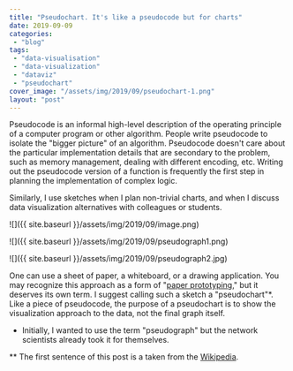 ```yaml
---
title: "Pseudochart. It's like a pseudocode but for charts"
date: 2019-09-09
categories: 
 - "blog"
tags: 
 - "data-visualisation"
 - "data-visualization"
 - "dataviz"
 - "pseudochart"
cover_image: "/assets/img/2019/09/pseudochart-1.png"
layout: "post"
---
```


Pseudocode is an informal high-level description of the operating principle of a computer program or other algorithm. People write pseudocode to isolate the "bigger picture" of an algorithm. Pseudocode doesn't care about the particular implementation details that are secondary to the problem, such as memory management, dealing with different encoding, etc. Writing out the pseudocode version of a function is frequently the first step in planning the implementation of complex logic.

Similarly, I use sketches when I plan non-trivial charts, and when I discuss data visualization alternatives with colleagues or students.

![]({{ site.baseurl }}/assets/img/2019/09/image.png)

![]({{ site.baseurl }}/assets/img/2019/09/pseudograph1.png)

![]({{ site.baseurl }}/assets/img/2019/09/pseudograph2.jpg)

One can use a sheet of paper, a whiteboard, or a drawing application. You may recognize this approach as a form of "[paper prototyping](https://en.wikipedia.org/wiki/Paper_prototyping)," but it deserves its own term. I suggest calling such a sketch a "pseudochart"*. Like a piece of pseudocode, the purpose of a pseudochart is to show the visualization approach to the data, not the final graph itself.

* Initially, I wanted to use the term "pseudograph" but the network scientists already took it for themselves.

** The first sentence of this post is a taken from the [Wikipedia](https://en.wikipedia.org/wiki/Pseudocode).
